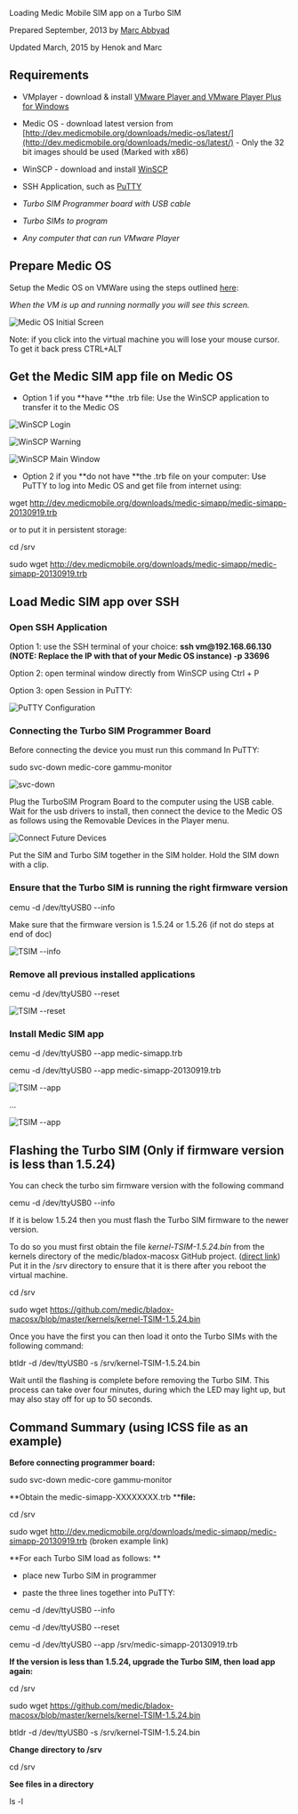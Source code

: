 Loading Medic Mobile SIM app on a Turbo SIM

Prepared September, 2013 by [Marc Abbyad](mailto:marc@medicmobile.org)

Updated March, 2015 by Henok and Marc

## Requirements

* VMplayer - download & install [VMware Player and VMware Player Plus for Windows](https://my.vmware.com/web/vmware/free#desktop_end_user_computing/vmware_player/6_0)

* Medic OS - download latest version from [http://dev.medicmobile.org/downloads/medic-os/latest/](http://dev.medicmobile.org/downloads/medic-os/latest/) - Only the 32 bit images should be used (Marked with x86)

* WinSCP - download and install [WinSCP](http://winscp.net/eng/download.php) 

* SSH Application, such as [PuTTY](http://www.chiark.greenend.org.uk/~sgtatham/putty/download.html)

* *Turbo SIM Programmer board with USB cable*

* *Turbo SIMs to program*

* *Any computer that can run VMware Player*

## Prepare Medic OS

Setup the Medic OS on VMWare using the steps outlined [here](https://github.com/medic/medic-docs/blob/master/md/install/mmva-vmware.md): 

*When the VM is up and running normally you will see this screen.*

![Medic OS Initial Screen](img/medic-simapp/medic-os-vmware.png)

Note: if you click into the virtual machine you will lose your mouse cursor. To get it back press CTRL+ALT

## Get the Medic SIM app file on Medic OS

* Option 1 if you **have **the .trb file: Use the WinSCP application to transfer it to the Medic OS

![WinSCP Login](img/medic-simapp/winscp-login.png)

![WinSCP Warning](img/medic-simapp/winscp-warning.png)

![WinSCP Main Window](img/medic-simapp/winscp-main.png)

* Option 2 if you **do not have **the .trb file on your computer: Use PuTTY  to log into Medic OS and get file from internet using: 

wget http://dev.medicmobile.org/downloads/medic-simapp/medic-simapp-20130919.trb

or to put it in persistent storage:

cd /srv

sudo wget http://dev.medicmobile.org/downloads/medic-simapp/medic-simapp-20130919.trb

## Load Medic SIM app over SSH

### Open SSH Application

Option 1: use the SSH terminal of your choice: **ssh vm@****192.168.66.130** (NOTE:  Replace the IP with that of your Medic OS instance)** -p 33696**

Option 2: open terminal window directly from WinSCP using Ctrl + P

Option 3: open Session in PuTTY:

![PuTTY Configuration](img/medic-simapp/putty-configuration.png)

### Connecting the Turbo SIM Programmer Board

Before connecting the device you must run this command In PuTTY: 

sudo svc-down medic-core gammu-monitor

![svc-down](img/medic-simapp/svc-down.png)

Plug the TurboSIM Program Board to the computer using the USB cable. Wait for the usb drivers to install, then connect the device to the Medic OS as follows using the Removable Devices in the Player menu.

![Connect Future Devices](img/medic-simapp/connect-future-devices.png)

Put the SIM and Turbo SIM together in the SIM holder. Hold the SIM down with a clip.

### Ensure that the Turbo SIM is running the right firmware version

cemu -d /dev/ttyUSB0 --info

Make sure that the firmware version is 1.5.24 or 1.5.26 (if not do steps at end of doc)

![TSIM --info](img/medic-simapp/tsim-info.png)

### Remove all previous installed applications

cemu -d /dev/ttyUSB0 --reset

![TSIM --reset](img/medic-simapp/tsim-reset.png)

### Install Medic SIM app

cemu -d /dev/ttyUSB0 --app medic-simapp.trb

cemu -d /dev/ttyUSB0 --app medic-simapp-20130919.trb

![TSIM --app](img/medic-simapp/tsim-loading.png)

…

![TSIM --app](img/medic-simapp/tsim-loading-2.png)

## Flashing the Turbo SIM (Only if firmware version is less than 1.5.24)

You can check the turbo sim firmware version with the following command

cemu -d /dev/ttyUSB0 --info

If it is below 1.5.24 then you must flash the Turbo SIM firmware to the newer version.

To do so you must first obtain the file *kernel-TSIM-1.5.24.bin* from the kernels directory of the medic/bladox-macosx GitHub project. ([direct link](https://github.com/medic/bladox-macosx/blob/master/kernels/kernel-TSIM-1.5.24.bin)) Put it in the /srv directory to ensure that it is there after you reboot the virtual machine.

cd /srv

sudo wget https://github.com/medic/bladox-macosx/blob/master/kernels/kernel-TSIM-1.5.24.bin

Once you have the first you can then load it onto the Turbo SIMs with the following command:

btldr -d /dev/ttyUSB0 -s /srv/kernel-TSIM-1.5.24.bin

Wait until the flashing is complete before removing the Turbo SIM. This process can take over four minutes, during which the LED may light up, but may also stay off for up to 50 seconds.

 

## Command Summary (using ICSS file as an example)

**Before connecting programmer board:**

sudo svc-down medic-core gammu-monitor

**Obtain the medic-simapp-XXXXXXXX.trb ****file:**

cd /srv

sudo wget http://dev.medicmobile.org/downloads/medic-simapp/medic-simapp-20130919.trb (broken example link)

**For each Turbo SIM load as follows: **

- place new Turbo SIM in programmer

- paste the three lines together into PuTTY:

cemu -d /dev/ttyUSB0 --info

cemu -d /dev/ttyUSB0 --reset

cemu -d /dev/ttyUSB0 --app /srv/medic-simapp-20130919.trb

**If the version is less than 1.5.24, upgrade the Turbo SIM, then load app again:**

cd /srv

sudo wget https://github.com/medic/bladox-macosx/blob/master/kernels/kernel-TSIM-1.5.24.bin

btldr -d /dev/ttyUSB0 -s /srv/kernel-TSIM-1.5.24.bin

**Change directory to /srv**

cd /srv

**See files in a directory**

ls -l

